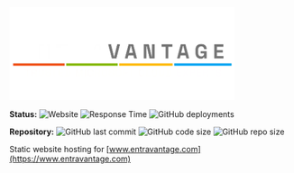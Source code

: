 <img src="assets/img/6aa9198c-5820-4e6e-bf52-3225b1b2674d.webp" alt="EntraVantage" width="400">

**Status:**
![Website](https://img.shields.io/website?url=https%3A%2F%2Fwww.entravantage.com)
![Response Time](https://img.shields.io/badge/response%20time-fast-brightgreen)
![GitHub deployments](https://img.shields.io/github/deployments/EntraVantage/entravantage.github.io/github-pages)

**Repository:**
![GitHub last commit](https://img.shields.io/github/last-commit/EntraVantage/entravantage.github.io)
![GitHub code size](https://img.shields.io/github/languages/code-size/EntraVantage/entravantage.github.io)
![GitHub repo size](https://img.shields.io/github/repo-size/EntraVantage/entravantage.github.io)

Static website hosting for [www.entravantage.com](https://www.entravantage.com)